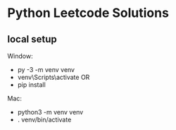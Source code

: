 # Python Leetcode Solutions

## local setup

Window:
- py -3 -m venv venv
- venv\Scripts\activate OR 
- pip install <packages>

Mac:
- python3 -m venv venv
- . venv/bin/activate

